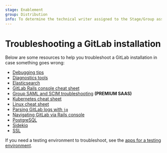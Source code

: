 ```yaml
---
stage: Enablement
group: Distribution
info: To determine the technical writer assigned to the Stage/Group associated with this page, see https://about.gitlab.com/handbook/engineering/ux/technical-writing/#assignments
---
```


# Troubleshooting a GitLab installation

Below are some resources to help you troubleshoot a GitLab installation
in case something goes wrong:

- [Debugging tips](debug.md)
- [Diagnostics tools](diagnostics_tools.md)
- [Elasticsearch](elasticsearch.md)
- [GitLab Rails console cheat sheet](gitlab_rails_cheat_sheet.md)
- [Group SAML and SCIM troubleshooting](group_saml_scim.md) **(PREMIUM SAAS)**
- [Kubernetes cheat sheet](kubernetes_cheat_sheet.md)
- [Linux cheat sheet](linux_cheat_sheet.md)
- [Parsing GitLab logs with `jq`](log_parsing.md)
- [Navigating GitLab via Rails console](navigating_gitlab_via_rails_console.md)
- [PostgreSQL](postgresql.md)
- [Sidekiq](sidekiq.md)
- [SSL](ssl.md)

If you need a testing environment to troubleshoot, see the
[apps for a testing environment](test_environments.md).
